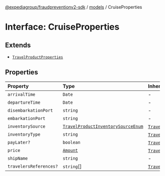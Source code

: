 [@expediagroup/fraudpreventionv2-sdk](../../index.md) / [models](../index.md) / CruiseProperties

# Interface: CruiseProperties

## Extends

- [`TravelProductProperties`](TravelProductProperties.md)

## Properties

| Property | Type | Inherited from |
| :------ | :------ | :------ |
| `arrivalTime` | `Date` | - |
| `departureTime` | `Date` | - |
| `disembarkationPort` | `string` | - |
| `embarkationPort` | `string` | - |
| `inventorySource` | [`TravelProductInventorySourceEnum`](../type-aliases/TravelProductInventorySourceEnum.md) | [`TravelProductProperties`](TravelProductProperties.md).`inventorySource` |
| `inventoryType` | `string` | [`TravelProductProperties`](TravelProductProperties.md).`inventoryType` |
| `payLater?` | `boolean` | [`TravelProductProperties`](TravelProductProperties.md).`payLater` |
| `price` | [`Amount`](../classes/Amount.md) | [`TravelProductProperties`](TravelProductProperties.md).`price` |
| `shipName` | `string` | - |
| `travelersReferences?` | `string`[] | [`TravelProductProperties`](TravelProductProperties.md).`travelersReferences` |
